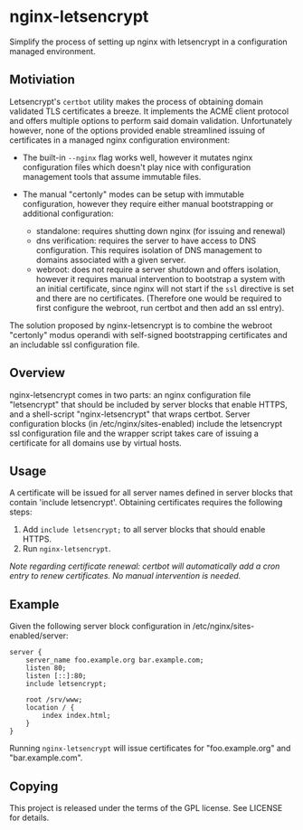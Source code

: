 # nginx-letsencrypt

Simplify the process of setting up nginx with letsencrypt in a
configuration managed environment.

## Motiviation

Letsencrypt's `certbot` utility makes the process of obtaining domain
validated TLS certificates a breeze. It implements the ACME client
protocol and offers multiple options to perform said domain
validation. Unfortunately however, none of the options provided enable
streamlined issuing of certificates in a managed nginx configuration
environment:

- The built-in `--nginx` flag works well, however it mutates nginx
  configuration files which doesn't play nice with configuration
  management tools that assume immutable files.

- The manual "certonly" modes can be setup with immutable
  configuration, however they require either manual bootstrapping or
  additional configuration:
  - standalone: requires shutting down nginx (for issuing and renewal)
  - dns verification: requires the server to have access to DNS
    configuration. This requires isolation of DNS management to
    domains associated with a given server.
  - webroot: does not require a server shutdown and offers isolation,
    however it requires manual intervention to bootstrap a system with
    an initial certificate, since nginx will not start if the `ssl`
    directive is set and there are no certificates. (Therefore one
    would be required to first configure the webroot, run certbot and
    then add an ssl entry).

The solution proposed by nginx-letsencrypt is to combine the webroot
"certonly" modus operandi with self-signed bootstrapping certificates
and an includable ssl configuration file.
	
## Overview
nginx-letsencrypt comes in two parts: an nginx configuration file
"letsencrypt" that should be included by server blocks that enable
HTTPS, and a shell-script "nginx-letsencrypt" that wraps
certbot. Server configuration blocks (in /etc/nginx/sites-enabled)
include the letsencrypt ssl configuration file and the wrapper script
takes care of issuing a certificate for all domains use by virtual
hosts.

## Usage
A certificate will be issued for all server names defined in server
blocks that contain 'include letsencrypt'. Obtaining certificates
requires the following steps:

1. Add `include letsencrypt;` to all server blocks that should enable
   HTTPS.
2. Run `nginx-letsencrypt`.

*Note regarding certificate renewal: certbot will automatically add a
cron entry to renew certificates. No manual intervention is needed.*

## Example
Given the following server block configuration in
/etc/nginx/sites-enabled/server:

    server {
        server_name foo.example.org bar.example.com;
        listen 80;
	    listen [::]:80;
	    include letsencrypt;

        root /srv/www;
		location / {
		    index index.html;
		}
    }
	
Running `nginx-letsencrypt` will issue certificates for
"foo.example.org" and "bar.example.com".

## Copying
This project is released under the terms of the GPL license. See
LICENSE for details.
